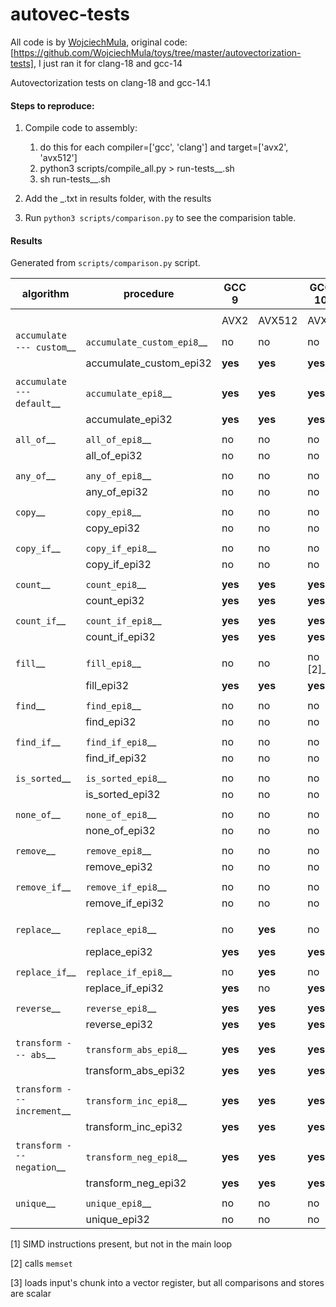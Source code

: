 # autovec-tests
All code is by [WojciechMula](https://github.com/WojciechMula), original code: [https://github.com/WojciechMula/toys/tree/master/autovectorization-tests], I just ran it for clang-18 and gcc-14

Autovectorization tests on clang-18 and gcc-14.1 

#### Steps to reproduce:

1. Compile code to assembly:
	1. do this for each compiler=['gcc', 'clang'] and target=['avx2', 'avx512']
	2. python3 scripts/compile_all.py <compiler> <target> > run-tests_<compiler>_<target>.sh
	3. sh run-tests_<compiler>_<target>.sh
2. Add the <compiler>_<target>.txt in results folder, with the results

3. Run `python3 scripts/comparison.py` to see the comparision table.

#### Results

Generated from `scripts/comparison.py` script.

|           algorithm           |          procedure           |        GCC 9        |           |       GCC 10        |           |       GCC 14        |           |       Clang 9       |           |      Clang 11       |           |      Clang 18       |           |
|-------------------------------|------------------------------|---------------------|-----------|---------------------|-----------|---------------------|-----------|---------------------|-----------|---------------------|-----------|---------------------|-----------|
|                               |                              |                     |           |                     |           |                     |           |                     |           |                     |           |                     |           |
|                               |                              |   AVX2              |  AVX512   |   AVX2              |  AVX512   |   AVX2              |  AVX512   |   AVX2              |  AVX512   |   AVX2              |  AVX512   |   AVX2              |  AVX512   |
|  `accumulate --- custom`__    |  `accumulate_custom_epi8`__  |  no                 |  no       |  no                 |  no       |  no                 |  no       |  no                 |  no       |  no                 |  no       |  no                 |  no       |
|                               |  accumulate_custom_epi32     |  **yes**            |  **yes**  |  **yes**            |  **yes**  |  **yes**            |  **yes**  |  **yes**            |  **yes**  |  **yes**            |  **yes**  |  **yes**            |  **yes**  |
|                               |                              |                     |           |                     |           |                     |           |                     |           |                     |           |                     |           |
|  `accumulate --- default`__   |  `accumulate_epi8`__         |  **yes**            |  **yes**  |  **yes**            |  **yes**  |  **yes**            |  **yes**  |  **yes**            |  **yes**  |  **yes**            |  **yes**  |  **yes**            |  **yes**  |
|                               |  accumulate_epi32            |  **yes**            |  **yes**  |  **yes**            |  **yes**  |  **yes**            |  **yes**  |  **yes**            |  **yes**  |  **yes**            |  **yes**  |  **yes**            |  **yes**  |
|                               |                              |                     |           |                     |           |                     |           |                     |           |                     |           |                     |           |
|  `all_of`__                   |  `all_of_epi8`__             |  no                 |  no       |  no                 |  no       |  no                 |  no       |  no                 |  no       |  no                 |  no       |  no                 |  no       |
|                               |  all_of_epi32                |  no                 |  no       |  no                 |  no       |  no                 |  no       |  no                 |  no       |  no                 |  no       |  no                 |  no       |
|                               |                              |                     |           |                     |           |                     |           |                     |           |                     |           |                     |           |
|  `any_of`__                   |  `any_of_epi8`__             |  no                 |  no       |  no                 |  no       |  no                 |  no       |  no                 |  no       |  no                 |  no       |  no                 |  no       |
|                               |  any_of_epi32                |  no                 |  no       |  no                 |  no       |  no                 |  no       |  no                 |  no       |  no                 |  no       |  no                 |  no       |
|                               |                              |                     |           |                     |           |                     |           |                     |           |                     |           |                     |           |
|  `copy`__                     |  `copy_epi8`__               |  no                 |  no       |  no                 |  no [1]_  |  no                 |  no       |  no                 |  no       |  no                 |  no       |  no                 |  no       |
|                               |  copy_epi32                  |  no                 |  no       |  no                 |  no [1]_  |  no                 |  no       |  no                 |  no       |  no                 |  no       |  no                 |  no       |
|                               |                              |                     |           |                     |           |                     |           |                     |           |                     |           |                     |           |
|  `copy_if`__                  |  `copy_if_epi8`__            |  no                 |  no       |  no                 |  no [1]_  |  no                 |  no       |  no                 |  no       |  no                 |  no       |  no                 |  no       |
|                               |  copy_if_epi32               |  no                 |  no       |  no                 |  no [1]_  |  no                 |  no       |  no                 |  no       |  no                 |  no       |  no                 |  no       |
|                               |                              |                     |           |                     |           |                     |           |                     |           |                     |           |                     |           |
|  `count`__                    |  `count_epi8`__              |  **yes**            |  **yes**  |  **yes**            |  **yes**  |  **yes**            |  **yes**  |  **yes**            |  **yes**  |  **yes**            |  **yes**  |  **yes**            |  **yes**  |
|                               |  count_epi32                 |  **yes**            |  **yes**  |  **yes**            |  **yes**  |  **yes**            |  **yes**  |  **yes**            |  **yes**  |  **yes**            |  **yes**  |  **yes**            |  **yes**  |
|                               |                              |                     |           |                     |           |                     |           |                     |           |                     |           |                     |           |
|  `count_if`__                 |  `count_if_epi8`__           |  **yes**            |  **yes**  |  **yes**            |  **yes**  |  **yes**            |  **yes**  |  **yes**            |  **yes**  |  **yes**            |  **yes**  |  **yes**            |  **yes**  |
|                               |  count_if_epi32              |  **yes**            |  **yes**  |  **yes**            |  **yes**  |  **yes**            |  **yes**  |  **yes**            |  **yes**  |  **yes**            |  **yes**  |  **yes**            |  **yes**  |
|                               |                              |                     |           |                     |           |                     |           |                     |           |                     |           |                     |           |
|  `fill`__                     |  `fill_epi8`__               |  no                 |  no       |  no [2]_            |  no [2]_  |  no [2]_            |  no [2]_  |  no                 |  no       |  no [2]_            |  no [2]_  |  no [2]_            |  no [2]_  |
|                               |  fill_epi32                  |  **yes**            |  **yes**  |  **yes**            |  **yes**  |  **yes**            |  **yes**  |  **yes**            |  **yes**  |  **yes**            |  **yes**  |  **yes**            |  **yes**  |
|                               |                              |                     |           |                     |           |                     |           |                     |           |                     |           |                     |           |
|  `find`__                     |  `find_epi8`__               |  no                 |  no       |  no                 |  no       |  no                 |  no       |  no                 |  no       |  no                 |  no       |  no                 |  no       |
|                               |  find_epi32                  |  no                 |  no       |  no                 |  no       |  no                 |  no       |  no                 |  no       |  no                 |  no       |  no                 |  no       |
|                               |                              |                     |           |                     |           |                     |           |                     |           |                     |           |                     |           |
|  `find_if`__                  |  `find_if_epi8`__            |  no                 |  no       |  no                 |  no       |  no                 |  no       |  no                 |  no       |  no                 |  no       |  no                 |  no       |
|                               |  find_if_epi32               |  no                 |  no       |  no                 |  no       |  no                 |  no       |  no                 |  no       |  no                 |  no       |  no                 |  no       |
|                               |                              |                     |           |                     |           |                     |           |                     |           |                     |           |                     |           |
|  `is_sorted`__                |  `is_sorted_epi8`__          |  no                 |  no       |  no                 |  no       |  no                 |  no       |  no                 |  no       |  no                 |  no       |  no                 |  no       |
|                               |  is_sorted_epi32             |  no                 |  no       |  no                 |  no       |  no                 |  no       |  no                 |  no       |  no                 |  no       |  no                 |  no       |
|                               |                              |                     |           |                     |           |                     |           |                     |           |                     |           |                     |           |
|  `none_of`__                  |  `none_of_epi8`__            |  no                 |  no       |  no                 |  no       |  no                 |  no       |  no                 |  no       |  no                 |  no       |  no                 |  no       |
|                               |  none_of_epi32               |  no                 |  no       |  no                 |  no       |  no                 |  no       |  no                 |  no       |  no                 |  no       |  no                 |  no       |
|                               |                              |                     |           |                     |           |                     |           |                     |           |                     |           |                     |           |
|  `remove`__                   |  `remove_epi8`__             |  no                 |  no       |  no                 |  no       |  no                 |  no       |  no                 |  no       |  no                 |  no       |  no                 |  no       |
|                               |  remove_epi32                |  no                 |  no       |  no                 |  no       |  no                 |  no       |  no                 |  no       |  no                 |  no       |  no                 |  no       |
|                               |                              |                     |           |                     |           |                     |           |                     |           |                     |           |                     |           |
|  `remove_if`__                |  `remove_if_epi8`__          |  no                 |  no       |  no                 |  no       |  no                 |  no       |  no                 |  no       |  no                 |  no       |  no                 |  no       |
|                               |  remove_if_epi32             |  no                 |  no       |  no                 |  no       |  no                 |  no       |  no                 |  no       |  no                 |  no       |  no                 |  no       |
|                               |                              |                     |           |                     |           |                     |           |                     |           |                     |           |                     |           |
|  `replace`__                  |  `replace_epi8`__            |  no                 |  **yes**  |  no                 |  **yes**  |  no                 |  **yes**  |  no [3]_            |  **yes**  |  **yes**            |  **yes**  |  **yes**            |  **yes**  |
|                               |  replace_epi32               |  **yes**            |  **yes**  |  **yes**            |  **yes**  |  **yes**            |  **yes**  |  **yes**            |  **yes**  |  **yes**            |  **yes**  |  **yes**            |  **yes**  |
|                               |                              |                     |           |                     |           |                     |           |                     |           |                     |           |                     |           |
|  `replace_if`__               |  `replace_if_epi8`__         |  no                 |  **yes**  |  no                 |  **yes**  |  no                 |  **yes**  |  no                 |  **yes**  |  no                 |  no       |  no                 |  no       |
|                               |  replace_if_epi32            |  **yes**            |  no       |  **yes**            |  **yes**  |  **yes**            |  **yes**  |  no                 |  no       |  no                 |  no       |  no                 |  no       |
|                               |                              |                     |           |                     |           |                     |           |                     |           |                     |           |                     |           |
|  `reverse`__                  |  `reverse_epi8`__            |  **yes**            |  **yes**  |  **yes**            |  **yes**  |  **yes**            |  **yes**  |  no                 |  no       |  no                 |  no       |  no                 |  no       |
|                               |  reverse_epi32               |  **yes**            |  **yes**  |  **yes**            |  **yes**  |  **yes**            |  **yes**  |  no                 |  no       |  no                 |  no       |  no                 |  no       |
|                               |                              |                     |           |                     |           |                     |           |                     |           |                     |           |                     |           |
|  `transform --- abs`__        |  `transform_abs_epi8`__      |  **yes**            |  **yes**  |  **yes**            |  **yes**  |  **yes**            |  **yes**  |  **yes**            |  **yes**  |  **yes**            |  **yes**  |  **yes**            |  **yes**  |
|                               |  transform_abs_epi32         |  **yes**            |  **yes**  |  **yes**            |  **yes**  |  **yes**            |  **yes**  |  **yes**            |  **yes**  |  **yes**            |  **yes**  |  **yes**            |  **yes**  |
|                               |                              |                     |           |                     |           |                     |           |                     |           |                     |           |                     |           |
|  `transform --- increment`__  |  `transform_inc_epi8`__      |  **yes**            |  **yes**  |  **yes**            |  **yes**  |  **yes**            |  **yes**  |  **yes**            |  **yes**  |  **yes**            |  **yes**  |  **yes**            |  **yes**  |
|                               |  transform_inc_epi32         |  **yes**            |  **yes**  |  **yes**            |  **yes**  |  **yes**            |  **yes**  |  **yes**            |  **yes**  |  **yes**            |  **yes**  |  **yes**            |  **yes**  |
|                               |                              |                     |           |                     |           |                     |           |                     |           |                     |           |                     |           |
|  `transform --- negation`__   |  `transform_neg_epi8`__      |  **yes**            |  **yes**  |  **yes**            |  **yes**  |  **yes**            |  **yes**  |  **yes**            |  **yes**  |  **yes**            |  **yes**  |  **yes**            |  **yes**  |
|                               |  transform_neg_epi32         |  **yes**            |  **yes**  |  **yes**            |  **yes**  |  **yes**            |  **yes**  |  **yes**            |  **yes**  |  **yes**            |  **yes**  |  **yes**            |  **yes**  |
|                               |                              |                     |           |                     |           |                     |           |                     |           |                     |           |                     |           |
|  `unique`__                   |  `unique_epi8`__             |  no                 |  no       |  no                 |  no       |  no                 |  no       |  no                 |  no       |  no                 |  no       |  no                 |  no       |
|                               |  unique_epi32                |  no                 |  no       |  no                 |  no       |  no                 |  no       |  no                 |  no       |  no                 |  no       |  no                 |  no       |


[1] SIMD instructions present, but not in the main loop

[2] calls ``memset``

[3] loads input's chunk into a vector register, but all comparisons and stores are scalar